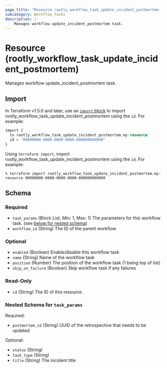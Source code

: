 ```yaml
---
page_title: "Resource rootly_workflow_task_update_incident_postmortem - terraform-provider-rootly"
subcategory: Workflow Tasks
description: |-
    Manages workflow update_incident_postmortem task.
---
```


# Resource (rootly_workflow_task_update_incident_postmortem)

Manages workflow update_incident_postmortem task.



## Import

In Terraform v1.5.0 and later, use an [`import` block](https://developer.hashicorp.com/terraform/language/import) to import rootly_workflow_task_update_incident_postmortem using the `id`. For example:

```terraform
import {
  to rootly_workflow_task_update_incident_postmortem.my-resource
  id = "00000000-0000-0000-0000-000000000000"
}
```

Using `terraform import`, import rootly_workflow_task_update_incident_postmortem using the `id`. For example:

```console
% terraform import rootly_workflow_task_update_incident_postmortem.my-resource 00000000-0000-0000-0000-000000000000
```

<!-- schema generated by tfplugindocs -->
## Schema

### Required

- `task_params` (Block List, Min: 1, Max: 1) The parameters for this workflow task. (see [below for nested schema](#nestedblock--task_params))
- `workflow_id` (String) The ID of the parent workflow

### Optional

- `enabled` (Boolean) Enable/disable this workflow task
- `name` (String) Name of the workflow task
- `position` (Number) The position of the workflow task (1 being top of list)
- `skip_on_failure` (Boolean) Skip workflow task if any failures

### Read-Only

- `id` (String) The ID of this resource.

<a id="nestedblock--task_params"></a>
### Nested Schema for `task_params`

Required:

- `postmortem_id` (String) UUID of the retrospective that needs to be updated

Optional:

- `status` (String)
- `task_type` (String)
- `title` (String) The incident title
